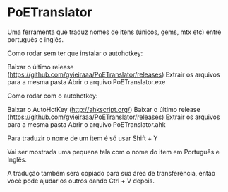 # PoETranslator
Uma ferramenta que traduz nomes de itens (únicos, gems, mtx etc) entre português e inglês.

Como rodar sem ter que instalar o autohotkey:

Baixar o último release (https://github.com/gvieiraaa/PoETranslator/releases)
Extrair os arquivos para a mesma pasta
Abrir o arquivo PoETranslator.exe

Como rodar com o autohotkey:

Baixar o AutoHotKey (http://ahkscript.org/)
Baixar o último release (https://github.com/gvieiraaa/PoETranslator/releases)
Extrair os arquivos para a mesma pasta
Abrir o arquivo PoETranslator.ahk

Para traduzir o nome de um item é só usar Shift + Y

Vai ser mostrada uma pequena tela com o nome do item em Português e Inglês.

A tradução também será copiado para sua área de transferência, então você pode ajudar os outros dando Ctrl + V depois.
